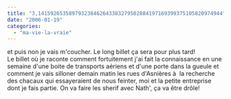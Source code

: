 ```yaml
---
title: "3,141592653589793238462643383279502884197169399375105820974944"
date: "2006-01-19"
categories: 
  - "ma-vie-la-vraie"
---
```


  
et puis non je vais m'coucher. Le long billet ça sera pour plus tard!  
Le billet où je raconte comment fortuitement j'ai fait la connaissance en une semaine d'une boite de transports aériens et d'une porte dans la gueule et comment je vais silloner demain matin les rues d'Asnières à  la recherche des chacaux qui essayeraient de nous feinter, moi et la petite entreprise dont je fais partie. On va faire les sherif avec Nath', ça va être drôle!
